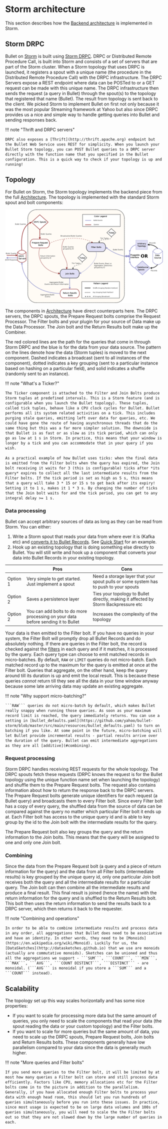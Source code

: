 # Storm architecture

This section describes how the [Backend architecture](../index.md#backend) is implemented in Storm.

## Storm DRPC

Bullet on [Storm](https://storm.apache.org/) is built using [Storm DRPC](http://storm.apache.org/releases/1.0.0/Distributed-RPC.html). DRPC or Distributed Remote Procedure Call, is built into Storm and consists of a set of servers that are part of the Storm cluster. When a Storm topology that uses DRPC is launched, it registers a spout with a unique name (the procedure in the Distributed Remote Procedure Call) with the DRPC infrastructure. The DRPC Servers expose a REST endpoint where data can be POSTed to or a GET request can be made with this unique name. The DRPC infrastructure then sends the request (a query in Bullet) through the spout(s) to the topology that registered that name (Bullet). The result from topology is sent back to the client. We picked Storm to implement Bullet on first not only because it was the most popular Streaming framework at Yahoo but also since DRPC provides us a nice and simple way to handle getting queries into Bullet and sending responses back.

!!! note "Thrift and DRPC servers"

    DRPC also exposes a [Thrift](http://thrift.apache.org) endpoint but the Bullet Web Service uses REST for simplicity. When you launch your Bullet Storm topology, you can POST Bullet queries to a DRPC server directly with the function name that you specified in the Bullet configuration. This is a quick way to check if your topology is up and running!

## Topology

For Bullet on Storm, the Storm topology implements the backend piece from the full [Architecture](../index.md#architecture). The topology is implemented with the standard Storm spout and bolt components:

![Bullet Storm Topology](../img/topology.png)

The components in [Architecture](../index.md#architecture) have direct counterparts here. The DRPC servers, the DRPC spouts, the Prepare Request bolts comprise the Request Processor. The Filter bolts and your plugin for your source of Data make up the Data Processor. The Join bolt and the Return Results bolt make up the Combiner.

The red colored lines are the path for the queries that come in through Storm DRPC and the blue is for the data from your data source. The pattern on the lines denote how the data (Storm tuples) is moved to the next component. Dashed indicates a broadcast (sent to all instances of the component), dotted indicates a key grouping (sent to a particular instance based on hashing on a particular field), and solid indicates a shuffle (randomly sent to an instance).

!!! note "What's a Ticker?"

    The Ticker component is attached to the Filter and Join Bolts produce Storm tuples at predefined intervals. This is a Storm feature (and is configurable when you launch the Bullet topology). These tuples, called tick tuples, behave like a CPU clock cycles for Bullet. Bullet performs all its system related activities on a tick. This includes purging stale queries, emitting left over data for queries, etc. We could have gone the route of having asynchronous threads that do the same thing but this was a far more simpler solution. The downside is that Bullet is as fast or as slow as its tick period, which can only go as low at 1 s in Storm. In practice, this means that your window is longer by a tick and you can accommodate that in your query if you wish.

    As a practical example of how Bullet uses ticks: when the final data is emitted from the Filter bolts when the query has expired, the Join bolt receiving it waits for 3 (this is configurable) ticks after *its query* expires to collect all the last intermediate results from the Filter bolts. If the tick period is set as high as 5 s, this means that a query will take 3 * 15 or 15 s to get back after its expiry! Setting it to 1 s, makes it 1 * 3 s. By changing the number of ticks that the Join bolt waits for and the tick period, you can get to any integral delay >= 1 s.

### Data processing

Bullet can accept arbitrary sources of data as long as they can be read from Storm. You can either:

1. Write a Storm spout that reads your data from where ever it is (Kafka etc) and [converts it to Bullet Records](ingestion.md). See [Quick Start](../quick-start.md#storm-topology) for an example.
2. Hook up an existing topology that is doing something else directly to Bullet. You will still write and hook up a component that converts your data into Bullet Records in your existing topology.

|          | Pros                                                                             | Cons                                                                                 |
| -------- | -------------------------------------------------------------------------------- | ------------------------------------------------------------------------------------ |
| Option 1 | Very simple to get started. Just implement a spout                               | Need a storage layer that your spout pulls or some system has to push to your spouts |
| Option 2 | Saves a persistence layer                                                        | Ties your topology to Bullet directly, making it affected by Storm Backpressure etc  |
| Option 2 | You can add bolts to do more processing on your data before sending it to Bullet | Increases the complexity of the topology                                             |

Your data is then emitted to the Filter bolt.  If you have no queries in your system, the Filter Bolt will promptly drop all Bullet Records and do absolutely nothing. If there are queries in the Filter bolt, the record is checked against the [filters](../index.md#filters) in each query and if it matches, it is processed by the query. Each query type can choose to emit matched records in micro-batches. By default, ```RAW``` or ```LIMIT``` queries do not micro-batch. Each matched record up to the maximum for the query is emitted at once at the Filter bolt. Queries that aggregate, on the other hand, keep the query around till its duration is up and emit the local result. This is because these queries *cannot* return till they see all the data in your time window anyway because some late arriving data may update an existing aggregate.

!!! note "Why support micro-batching?"

    ```RAW``` queries do not micro-batch by default, which makes Bullet really snappy when running those queries. As soon as your maximum record limit is reached, the query immediately returns. You can use a setting in [bullet_defaults.yaml](https://github.com/yahoo/bullet-storm/blob/master/src/main/resources/bullet_defaults.yaml) to turn on batching if you like. At some point in the future, micro-batching will let Bullet provide incremental results - partial results arrive over the duration of the query. Bullet can emit intermediate aggregations as they are all [additive](#combining).

### Request processing

Storm DRPC handles receiving REST requests for the whole topology. The DRPC spouts fetch these requests (DRPC knows the request is for the Bullet topology using the unique function name set when launching the topology) and shuffle them to the Prepare Request bolts. The request also contains information about how to return the response back to the DRPC servers. The Prepare Request bolts generate unique identifiers for each request (a Bullet query) and broadcasts them to every Filter bolt. Since every Filter bolt has a copy of every query, the shuffled data from the source of data can be compared against the query no matter which particular Filter bolt it ends up at. Each Filter bolt has access to the unique query id and is able to key group by the id to the Join bolt with the intermediate results for the query.

The Prepare Request bolt also key groups the query and the return information to the Join bolts. This means that the query will be assigned to one and only one Join bolt.

### Combining

Since the data from the Prepare Request bolt (a query and a piece of return information for the query) and the data from all Filter bolts (intermediate results) is key grouped by the unique query id, only one particular Join bolt receives both the query and all the intermediate results for a particular query. The Join bolt can then combine all the intermediate results and produce a final result. This final result is joined (hence the name) with the return information for the query and is shuffled to the Return Results bolt. This bolt then uses the return information to send the results back to a DRPC server, which then returns it back to the requester.

!!! note "Combining and operations"

    In order to be able to combine intermediate results and process data in any order, all aggregations that Bullet does need to be associative and have an identity. In other words, they need to be [Monoids](https://en.wikipedia.org/wiki/Monoid). Luckily for us, the [DataSketches](http://datasketches.github.io) that we use are monoids (actually are commutative monoids). Sketches can be unioned and thus all the aggregations we support - ```SUM```, ```COUNT```, ```MIN```, ```MAX```, ```AVG```, ```COUNT DISTINCT```, ```DISTINCT``` - are monoidal. (```AVG``` is monoidal if you store a ```SUM``` and a ```COUNT``` instead).


## Scalability

The topology set up this way scales horizontally and has some nice properties:

  * If you want to scale for processing more data but the same amount of queries, you only need to scale the components that read your data (the spout reading the data or your custom topology) and the Filter bolts.
  * If you want to scale for more queries but the same amount of data, you need to scale up the DRPC spouts, Prepare Request bolts, Join bolts and Return Results bolts. These components generally have low parallelism compared to your data since the data is generally much higher.

!!! note "More queries and Filter bolts"

    If you send more queries to the Filter bolt, it will be limited by at most how many queries a Filter bolt can store and still process data efficiently. Factors like CPU, memory allocations etc for the Filter bolts come in to the picture in addition to the parallelism. Generally, if you have allocated enough Filter bolts to process your data with enough head room, this should let you run hundreds of queries simultaneously before you run into these issues. In practice, since most usage is expected to be on large data volumes and 100s of queries simultaneously, you will need to scale the the Filter bolts out so that they are not slowed down by the large number of queries in each.

